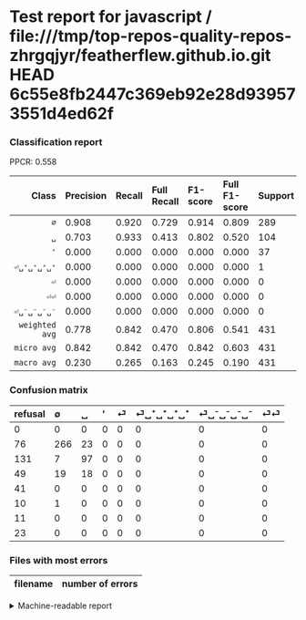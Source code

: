 # Test report for javascript / file:///tmp/top-repos-quality-repos-zhrgqjyr/featherflew.github.io.git HEAD 6c55e8fb2447c369eb92e28d939573551d4ed62f

### Classification report

PPCR: 0.558

| Class | Precision | Recall | Full Recall | F1-score | Full F1-score | Support | Full Support | PPCR |
|------:|:----------|:-------|:------------|:---------|:---------|:--------|:-------------|:-----|
| `∅` | 0.908| 0.920| 0.729| 0.914| 0.809| 289| 365| 0.792 |
| `␣` | 0.703| 0.933| 0.413| 0.802| 0.520| 104| 235| 0.443 |
| `'` | 0.000| 0.000| 0.000| 0.000| 0.000| 37| 86| 0.430 |
| `⏎␣⁺␣⁺␣⁺␣⁺` | 0.000| 0.000| 0.000| 0.000| 0.000| 1| 11| 0.091 |
| `⏎` | 0.000| 0.000| 0.000| 0.000| 0.000| 0| 41| 0.000 |
| `⏎⏎` | 0.000| 0.000| 0.000| 0.000| 0.000| 0| 23| 0.000 |
| `⏎␣⁻␣⁻␣⁻␣⁻` | 0.000| 0.000| 0.000| 0.000| 0.000| 0| 11| 0.000 |
| `weighted avg` | 0.778| 0.842| 0.470| 0.806| 0.541| 431| 772| 0.558 |
| `micro avg` | 0.842| 0.842| 0.470| 0.842| 0.603| 431| 772| 0.558 |
| `macro avg` | 0.230| 0.265| 0.163| 0.245| 0.190| 431| 772| 0.558 |

### Confusion matrix

|refusal|  ∅| ␣| '| ⏎| ⏎␣⁺␣⁺␣⁺␣⁺| ⏎␣⁻␣⁻␣⁻␣⁻| ⏎⏎| 
|:---|:---|:---|:---|:---|:---|:---|:---|
|0 |0 |0 |0 |0 |0 |0 |0 |
|76 |266 |23 |0 |0 |0 |0 |0 |
|131 |7 |97 |0 |0 |0 |0 |0 |
|49 |19 |18 |0 |0 |0 |0 |0 |
|41 |0 |0 |0 |0 |0 |0 |0 |
|10 |1 |0 |0 |0 |0 |0 |0 |
|11 |0 |0 |0 |0 |0 |0 |0 |
|23 |0 |0 |0 |0 |0 |0 |0 |

### Files with most errors

| filename | number of errors|
|:----:|:-----|

<details>
    <summary>Machine-readable report</summary>
```json
{
  "cl_report": {"\u0027": {"f1-score": 0.0, "precision": 0.0, "recall": 0.0, "support": 37}, "macro avg": {"f1-score": 0.2451060342344316, "precision": 0.23010691143945336, "recall": 0.2647296475151147, "support": 431}, "micro avg": {"f1-score": 0.8422273781902552, "precision": 0.8422273781902552, "recall": 0.8422273781902552, "support": 431}, "weighted avg": {"f1-score": 0.8063659446224783, "precision": 0.7783527841251884, "recall": 0.8422273781902552, "support": 431}, "\u2205": {"f1-score": 0.9140893470790378, "precision": 0.9078498293515358, "recall": 0.9204152249134948, "support": 289}, "\u23ce": {"f1-score": 0.0, "precision": 0.0, "recall": 0.0, "support": 0}, "\u23ce\u23ce": {"f1-score": 0.0, "precision": 0.0, "recall": 0.0, "support": 0}, "\u23ce\u2423\u207a\u2423\u207a\u2423\u207a\u2423\u207a": {"f1-score": 0.0, "precision": 0.0, "recall": 0.0, "support": 1}, "\u23ce\u2423\u207b\u2423\u207b\u2423\u207b\u2423\u207b": {"f1-score": 0.0, "precision": 0.0, "recall": 0.0, "support": 0}, "\u2423": {"f1-score": 0.8016528925619835, "precision": 0.7028985507246377, "recall": 0.9326923076923077, "support": 104}},
  "cl_report_full": {"\u0027": {"f1-score": 0.0, "precision": 0.0, "recall": 0.0, "support": 86}, "macro avg": {"f1-score": 0.18980255384339578, "precision": 0.23010691143945336, "recall": 0.16307615439063997, "support": 772}, "micro avg": {"f1-score": 0.6034912718204488, "precision": 0.8422273781902552, "recall": 0.47020725388601037, "support": 772}, "weighted avg": {"f1-score": 0.5405849534340795, "precision": 0.6431947501730575, "recall": 0.47020725388601037, "support": 772}, "\u2205": {"f1-score": 0.8085106382978723, "precision": 0.9078498293515358, "recall": 0.7287671232876712, "support": 365}, "\u23ce": {"f1-score": 0.0, "precision": 0.0, "recall": 0.0, "support": 41}, "\u23ce\u23ce": {"f1-score": 0.0, "precision": 0.0, "recall": 0.0, "support": 23}, "\u23ce\u2423\u207a\u2423\u207a\u2423\u207a\u2423\u207a": {"f1-score": 0.0, "precision": 0.0, "recall": 0.0, "support": 11}, "\u23ce\u2423\u207b\u2423\u207b\u2423\u207b\u2423\u207b": {"f1-score": 0.0, "precision": 0.0, "recall": 0.0, "support": 11}, "\u2423": {"f1-score": 0.520107238605898, "precision": 0.7028985507246377, "recall": 0.4127659574468085, "support": 235}},
  "ppcr": 0.5582901554404145
}
```
</details>
